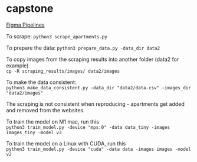 # capstone

[Figma Pipelines](https://www.figma.com/file/QyKBl6YhZuI0D9D86thCc3/Pipelines?type=whiteboard&node-id=0%3A1&t=KCB0szRzkneM0i9G-1)

To scrape:
`python3 scrape_apartments.py`

To prepare the data:
`python3 prepare_data.py -data_dir data2`

To copy images from the scraping results into another folder (data2 for example)\
`cp -R scraping_results/images/ data2/images`

To make the data consistent:\
`python3 make_data_consistent.py -data_dir "data2/data.csv" -images_dir "data2/images"`

The scraping is not consistent when reproducing - apartments get added and removed from the websites.

To train the model on M1 mac, run this\
`python3 train_model.py -device "mps:0" -data data_tiny -images images_tiny -model v3`

To train the model on a Linux with CUDA, run this\
`python3 train_model.py -device "cuda" -data data -images images -model v2`
